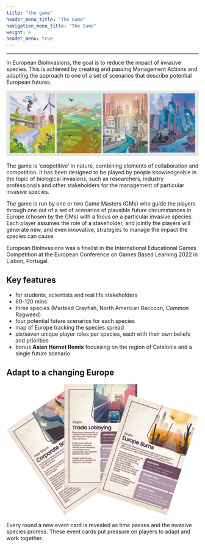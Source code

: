 ```yaml
---
title: "the game"
header_menu_title: "The Game"
navigation_menu_title: "The Game"
weight: 6
header_menu: true
---
```


<!--
Feature notice: This section displays options to customize title:
- has a normal section title (`title` = "Raccoon Rampge: Deluxe Edition"),
- custom welcome screen title (`header_menu_title` = "CustomWelcomeTitle"),
- custom navigation menu title (`navigation_menu_title` = "CustomNav menu").

That is the important part, right? You want to know what I can do for you. This is why I put this right up there into the header menu of the website.
-->

---
In European BioInvasions, the goal is to reduce the impact of invasive species. This is achieved by creating and passing Management Actions and adapting the approach to one of a set of scenarios that describe potential European futures.

![image of scenarios](images/rpScen.png)

The game is ‘coopetitive’ in nature, combining elements of collaboration and competition. It has been designed to be played by people knowledgeable in the topic of biological invasions, such as researchers, industry professionals and other stakeholders for the management of particular invasive species.

The game is run by one or two Game Masters (GMs) who guide the players through one out of a set of scenarios of plausible future circumstances in Europe (chosen by the GMs) with a focus on a particular invasive species. Each player assumes the role of a stakeholder, and jointly the players will generate new, and even innovative, strategies to manage the impact the species can cause.

European BioInvasions was a finalist in the International Educational Games Competition at the European Conference on Games Based Learning 2022 in Lisbon, Portugal.

## Key features
* for students, scientists and real life stakeholders
* 60-120 mins
* three species (Marbled Crayfish, North American Raccoon, Common Ragweed)
* four potential future scenarios for each species
* map of Europe tracking the species spread
* six/seven unique player roles per species, each with their own beliefs and priorities
* bonus **Asian Hornet Remix** focussing on the region of Catalonia and a single future scenario.


## Adapt to a changing Europe

![image of events](images/events.png)

Every round a new event card is revealed as time passes and the invasive species proress.  These event cards put pressure on players to adapt and work together.  



